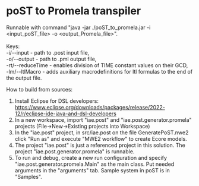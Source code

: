 # poST to Promela transpiler

Runnable with command "java -jar ./poST_to_promela.jar -i <input_poST_file> -o <output_Promela_file>".<br/>
<br/>
Keys:<br/>
-i/--input - path to .post input file,<br/>
-o/--output - path to .pml output file,<br/>
-rt/--reduceTime - enables division of TIME constant values on their GCD,<br/>
-lm/--ltlMacro - adds auxiliary macrodefinitions for ltl formulas to the end of the output file.


How to build from sources: 
1. Install Eclipse for DSL developers: https://www.eclipse.org/downloads/packages/release/2022-12/r/eclipse-ide-java-and-dsl-developers
2. In a new workspace, import "iae.post" and "iae.post.generator.promela" projects (File->New->Existing projects into Workspace)
3. In the "iae.post" project, in src/iae.post on the file GeneratePoST.nwe2 click "Run as" and execute "MWE2 workflow" to create Ecore models. 
4. The project "iae.post" is just a referenced project in this solution. The project "iae.post.generator.promela" is runnable. 
5. To run and debug, create a new run configuration and specify "iae.post.generator.promela.Main" as the main class. Put needed arguments in the "arguments" tab. Sample system in poST is in "Samples".
